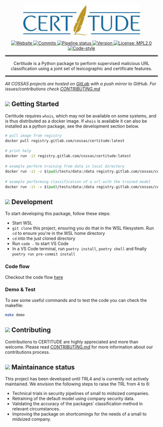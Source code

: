 <div align="center">
<a href="https://gitlab.com/cossas/certitude/-/tree/master"><img src="docs/CERTITUDE-logo.jpeg" height="100px" />

![Website](https://img.shields.io/badge/website-cossas--project.org-orange)
![Commits](https://gitlab.com/cossas/certitude/-/jobs/artifacts/master/raw/commits.svg?job=create_badge_svg)
![Pipeline status](https://gitlab.com/cossas/certitude/badges/master/pipeline.svg)
![Version](https://gitlab.com/cossas/certitude/-/jobs/artifacts/master/raw/version.svg?job=create_badge_svg)
![License: MPL2.0](https://gitlab.com/cossas/certitude/-/jobs/artifacts/master/raw/license.svg?job=create_badge_svg)
![Code-style](https://gitlab.com/cossas/certitude/-/jobs/artifacts/master/raw/code-style.svg?job=create_badge_svg)
</div></a>

<hr style="border:2px solid gray"> </hr>
<div align="center">
Certitude is a Python package to perform supervised malicious URL classification using a joint set of lexicographic and certificate features.
</div>
<hr style="border:2px solid gray"> </hr>

_All COSSAS projects are hosted on [GitLab](https://gitlab.com/cossas/dgad/) with a push mirror to GitHub. For issues/contributions check [CONTRIBUTING.md](CONTRIBUTING.md)_ 

## <img src="https://github.githubassets.com/images/icons/emoji/unicode/1f6a9.png" height="30px"> Getting Started

Certitude requires `whois`, which may not be available on some systems, and is thus distributed as a docker image.
If `whois` is available it can also be installed as a python package, see the development section below.

```bash
# pull image from registry
docker pull registry.gitlab.com/cossas/certitude:latest

# print help
docker run -it registry.gitlab.com/cossas/certitude:latest

# example perform training from data in local directory
docker run -it -v $(pwd)/tests/data:/data registry.gitlab.com/cossas/certitude:latest --train /data/newmodel -d /data/testset_labeled.csv

# example performing classification of a url with the trained model
docker run -it -v $(pwd)/tests/data:/data registry.gitlab.com/cossas/certitude:latest --model /data/newmodel --url https://www.tno.nl

```

## <img src="https://github.githubassets.com/images/icons/emoji/unicode/1f527.png" height="30px"> Development

To start developing this package, follow these steps:

- Start WSL
- `git clone` this project, ensuring you do that in the WSL filesystem. Run `cd` to
ensure you're in the WSL home directory
- `cd` into the just cloned directory
- Run `code .` to start VS Code
- In a VS Code terminal, run `poetry install`, `poetry shell` and finally
`poetry run pre-commit install`

### Code flow
Checkout the code flow [here](docs/cli-flow.png)

### Demo & Test

To see some useful commands and to test the code you can check the makefile:

```bash
make demo
```

## <img src="https://github.githubassets.com/images/icons/emoji/unicode/26a1.png" height="30px"> Contributing

Contributions to CERTITUDE are highly appreciated and more than welcome. Please read [CONTRIBUTING.md](CONTRIBUTING.md) for more information about our contributions process. 

## <img src="https://github.githubassets.com/images/icons/emoji/unicode/1f4dc.png" height="30px"> Maintainance status

This project has been developed until TRL4 and is currently not actively maintained.
We envision the following steps to raise the TRL from 4 to 6:
- Technical trials in security pipelines of small to midsized companies.
- Retraining of the default model using company security data.
- Validating the accuracy of the packages' classification method in relevant circumstances.
- Improving the package on shortcomings for the needs of a small to midsized company.
